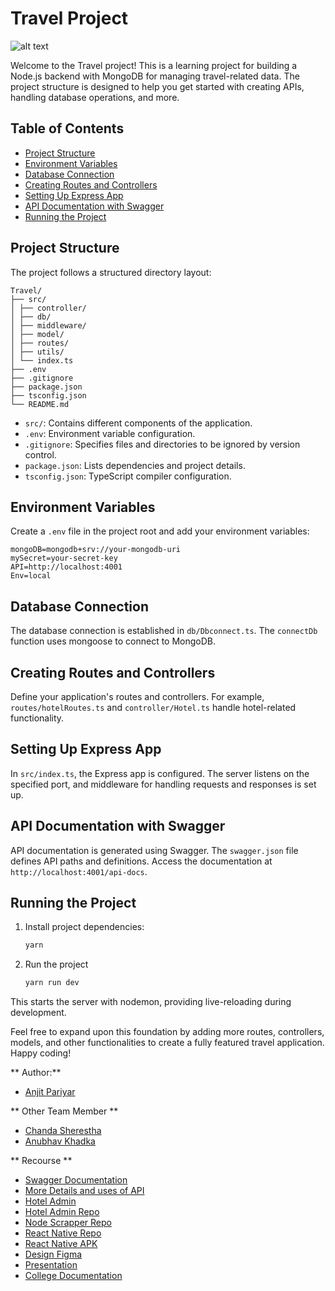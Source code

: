 # Travel Project

![alt text](https://res.cloudinary.com/dem2xvk2e/image/upload/v1693423853/chat/qsgxxhtnwgk5mt486d5v.png)

Welcome to the Travel project! This is a learning project for building a Node.js backend with MongoDB for managing travel-related data. The project structure is designed to help you get started with creating APIs, handling database operations, and more.

## Table of Contents

- [Project Structure](#project-structure)
- [Environment Variables](#environment-variables)
- [Database Connection](#database-connection)
- [Creating Routes and Controllers](#creating-routes-and-controllers)
- [Setting Up Express App](#setting-up-express-app)
- [API Documentation with Swagger](#api-documentation-with-swagger)
- [Running the Project](#running-the-project)

## Project Structure

The project follows a structured directory layout:

```Folder Structure
Travel/
├── src/
│ ├── controller/
│ ├── db/
│ ├── middleware/
│ ├── model/
│ ├── routes/
│ ├── utils/
│ └── index.ts
├── .env
├── .gitignore
├── package.json
├── tsconfig.json
└── README.md
```

- `src/`: Contains different components of the application.
- `.env`: Environment variable configuration.
- `.gitignore`: Specifies files and directories to be ignored by version control.
- `package.json`: Lists dependencies and project details.
- `tsconfig.json`: TypeScript compiler configuration.

## Environment Variables

Create a `.env` file in the project root and add your environment variables:

```dotenv
mongoDB=mongodb+srv://your-mongodb-uri
mySecret=your-secret-key
API=http://localhost:4001
Env=local
```

## Database Connection

The database connection is established in `db/Dbconnect.ts`. The `connectDb` function uses mongoose to connect to MongoDB.

## Creating Routes and Controllers

Define your application's routes and controllers. For example, `routes/hotelRoutes.ts` and `controller/Hotel.ts` handle hotel-related functionality.

## Setting Up Express App

In `src/index.ts`, the Express app is configured. The server listens on the specified port, and middleware for handling requests and responses is set up.

## API Documentation with Swagger

API documentation is generated using Swagger. The `swagger.json` file defines API paths and definitions. Access the documentation at `http://localhost:4001/api-docs`.

## Running the Project

1. Install project dependencies:

   ```bash
   yarn
   ```

2. Run the project

   ```bash
   yarn run dev
   ```

This starts the server with nodemon, providing live-reloading during development.

Feel free to expand upon this foundation by adding more routes, controllers, models, and other functionalities to create a fully featured travel application. Happy coding!

** Author:**

- [Anjit Pariyar ](https://www.anjitpariyar.com.np/)

** Other Team Member **

- [Chanda Sherestha](https://www.instagram.com/cresthachanda/)
- [Anubhav Khadka](https://www.instagram.com/anubhav.kh/)

** Recourse **

- [Swagger Documentation](https://travel-nodejs.vercel.app/api-docs/)
- [More Details and uses of API](https://anjitpariyar.medium.com/building-a-seamless-college-project-creating-a-node-js-backend-and-react-native-app-a3b7c4ccbcfb)
- [Hotel Admin](https://travel-admin-beta.vercel.app/)
- [Hotel Admin Repo](https://github.com/anjitpariyar/travel-admin)
- [Node Scrapper Repo](https://github.com/anjitpariyar/node-crawler)
- [React Native Repo](https://github.com/chandasherestha/Yatra-Sangraha)
- [React Native APK]()
- [Design Figma ](https://www.figma.com/file/zoGBzrgcctExFiUnpAphww/YATRA-SANGRAHA-%2F-TRAVELING-APP?type=design&node-id=0%3A1&mode=design&t=y9rIbpOOKVXQuQbt-1)
- [Presentation]()
- [College Documentation]()
